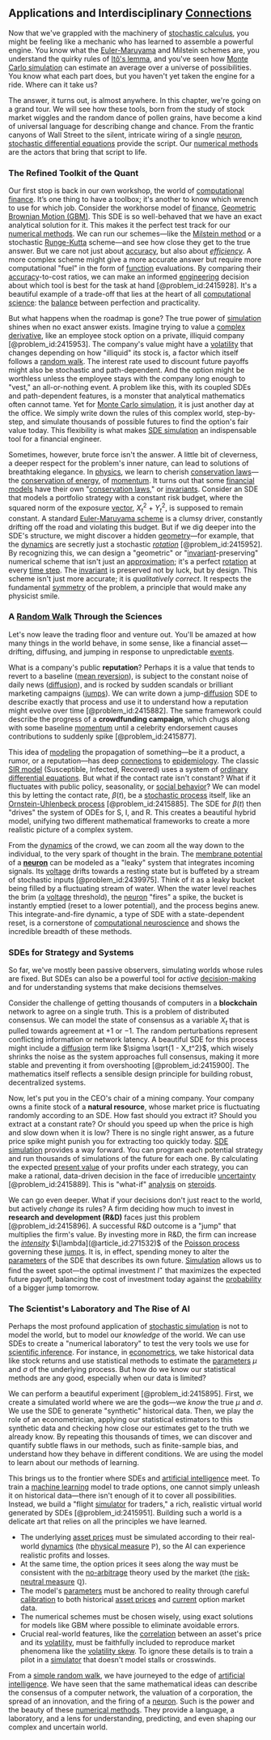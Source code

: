 ## Applications and Interdisciplinary [Connections](@article_id:193345)

Now that we've grappled with the machinery of [stochastic calculus](@article_id:143370), you might be feeling like a mechanic who has learned to assemble a powerful engine. You know what the [Euler-Maruyama](@article_id:199035) and Milstein schemes are, you understand the quirky rules of [Itô's lemma](@article_id:138418), and you've seen how [Monte Carlo simulation](@article_id:135733) can estimate an average over a universe of possibilities. You know what each part does, but you haven't yet taken the engine for a ride. Where can it take us?

The answer, it turns out, is almost anywhere. In this chapter, we're going on a grand tour. We will see how these tools, born from the study of stock market wiggles and the random dance of pollen grains, have become a kind of universal language for describing change and chance. From the frantic canyons of Wall Street to the silent, intricate wiring of a single [neuron](@article_id:147606), [stochastic differential equations](@article_id:146124) provide the script. Our [numerical methods](@article_id:139632) are the actors that bring that script to life.

### The Refined Toolkit of the Quant

Our first stop is back in our own workshop, the world of [computational finance](@article_id:145362). It’s one thing to have a toolbox; it's another to know which wrench to use for which job. Consider the workhorse model of [finance](@article_id:144433), [Geometric Brownian Motion (GBM)](@article_id:269725). This SDE is so well-behaved that we have an exact analytical solution for it. This makes it the perfect test track for our [numerical methods](@article_id:139632). We can run our schemes—like the [Milstein method](@article_id:142213) or a stochastic [Runge-Kutta](@article_id:139958) scheme—and see how close they get to the true answer. But we care not just about [accuracy](@article_id:170398), but also about *[efficiency](@article_id:165255)*. A more complex scheme might give a more accurate answer but require more computational "fuel" in the form of [function](@article_id:141001) evaluations. By comparing their [accuracy](@article_id:170398)-to-cost ratios, we can make an informed [engineering](@article_id:275179) decision about which tool is best for the task at hand [@problem_id:2415928]. It's a beautiful example of a trade-off that lies at the heart of all [computational science](@article_id:150036): the [balance](@article_id:169031) between perfection and practicality.

But what happens when the roadmap is gone? The true power of [simulation](@article_id:140361) shines when no exact answer exists. Imagine trying to value a [complex derivative](@article_id:168279), like an employee stock option on a private, illiquid company [@problem_id:2415953]. The company's value might have a [volatility](@article_id:266358) that changes depending on how "illiquid" its stock is, a factor which itself follows a [random walk](@article_id:142126). The interest rate used to discount future payoffs might also be stochastic and path-dependent. And the option might be worthless unless the employee stays with the company long enough to "vest," an all-or-nothing event. A problem like this, with its coupled SDEs and path-dependent features, is a monster that analytical mathematics often cannot tame. Yet for [Monte Carlo simulation](@article_id:135733), it is just another day at the office. We simply write down the rules of this complex world, step-by-step, and simulate thousands of possible futures to find the option's fair value today. This flexibility is what makes [SDE simulation](@article_id:140780) an indispensable tool for a financial engineer.

Sometimes, however, brute force isn't the answer. A little bit of cleverness, a deeper respect for the problem's inner nature, can lead to solutions of breathtaking elegance. In [physics](@article_id:144980), we learn to cherish [conservation laws](@article_id:146396)—the [conservation of energy](@article_id:140020), of [momentum](@article_id:138659). It turns out that some [financial models](@article_id:275803) have their own "[conservation laws](@article_id:146396)," or [invariants](@article_id:140656). Consider an SDE that models a portfolio strategy with a constant risk budget, where the squared norm of the exposure [vector](@article_id:176819), $X_t^2 + Y_t^2$, is supposed to remain constant. A standard [Euler-Maruyama scheme](@article_id:140075) is a clumsy driver, constantly drifting off the road and violating this budget. But if we dig deeper into the SDE's structure, we might discover a hidden [geometry](@article_id:199231)—for example, that the [dynamics](@article_id:163910) are secretly just a stochastic *[rotation](@article_id:274030)* [@problem_id:2415952]. By recognizing this, we can design a "geometric" or "[invariant](@article_id:148356)-preserving" numerical scheme that isn't just an [approximation](@article_id:165874); it's a perfect [rotation](@article_id:274030) at every [time step](@article_id:136673). The [invariant](@article_id:148356) is preserved not by luck, but by design. This scheme isn't just more accurate; it is *qualitatively correct*. It respects the fundamental [symmetry](@article_id:141292) of the problem, a principle that would make any physicist smile.

### A [Random Walk](@article_id:142126) Through the Sciences

Let's now leave the trading floor and venture out. You'll be amazed at how many things in the world behave, in some sense, like a financial asset—drifting, diffusing, and jumping in response to unpredictable [events](@article_id:175929).

What is a company's public **reputation**? Perhaps it is a value that tends to revert to a baseline ([mean reversion](@article_id:146104)), is subject to the constant noise of daily news ([diffusion](@article_id:140951)), and is rocked by sudden scandals or brilliant marketing campaigns ([jumps](@article_id:273296)). We can write down a jump-[diffusion](@article_id:140951) SDE to describe exactly that process and use it to understand how a reputation might evolve over time [@problem_id:2415882]. The same framework could describe the progress of a **crowdfunding campaign**, which chugs along with some baseline [momentum](@article_id:138659) until a celebrity endorsement causes contributions to suddenly spike [@problem_id:2415877].

This idea of [modeling](@article_id:268079) the propagation of something—be it a product, a rumor, or a reputation—has deep [connections](@article_id:193345) to [epidemiology](@article_id:140915). The classic [SIR model](@article_id:266771) (Susceptible, Infected, Recovered) uses a system of [ordinary differential equations](@article_id:146530). But what if the contact rate isn't constant? What if it fluctuates with public policy, seasonality, or [social behavior](@article_id:143399)? We can model this by letting the contact rate, $\beta(t)$, be a [stochastic process](@article_id:159008) itself, like an [Ornstein-Uhlenbeck process](@article_id:139553) [@problem_id:2415885]. The SDE for $\beta(t)$ then "drives" the system of ODEs for S, I, and R. This creates a beautiful hybrid model, unifying two different mathematical frameworks to create a more realistic picture of a complex system.

From the [dynamics](@article_id:163910) of the crowd, we can zoom all the way down to the individual, to the very spark of thought in the brain. The [membrane potential](@article_id:150502) of a **[neuron](@article_id:147606)** can be modeled as a "leaky" system that integrates incoming signals. Its [voltage](@article_id:261342) drifts towards a resting state but is buffeted by a stream of stochastic inputs [@problem_id:2439975]. Think of it as a leaky bucket being filled by a fluctuating stream of water. When the water level reaches the brim (a [voltage](@article_id:261342) threshold), the [neuron](@article_id:147606) "fires" a spike, the bucket is instantly emptied (reset to a lower potential), and the process begins anew. This integrate-and-fire dynamic, a type of SDE with a state-dependent reset, is a cornerstone of [computational neuroscience](@article_id:274006) and shows the incredible breadth of these methods.

### SDEs for Strategy and Systems

So far, we've mostly been passive observers, simulating worlds whose rules are fixed. But SDEs can also be a powerful tool for *active* [decision-making](@article_id:137659) and for understanding systems that make decisions themselves.

Consider the challenge of getting thousands of computers in a **blockchain** network to agree on a single truth. This is a problem of distributed consensus. We can model the state of consensus as a variable $X_t$ that is pulled towards agreement at $+1$ or $-1$. The random perturbations represent conflicting information or network latency. A beautiful SDE for this process might include a [diffusion](@article_id:140951) term like $\sigma \sqrt{1 - X_t^2}$, which wisely shrinks the noise as the system approaches full consensus, making it more stable and preventing it from overshooting [@problem_id:2415900]. The mathematics itself reflects a sensible design principle for building robust, decentralized systems.

Now, let's put you in the CEO's chair of a mining company. Your company owns a finite stock of a **natural resource**, whose market price is fluctuating randomly according to an SDE. How fast should you extract it? Should you extract at a constant rate? Or should you speed up when the price is high and slow down when it is low? There is no single right answer, as a future price spike might punish you for extracting too quickly today. [SDE simulation](@article_id:140780) provides a way forward. You can program each potential strategy and run thousands of simulations of the future for each one. By calculating the expected [present value](@article_id:140669) of your profits under each strategy, you can make a rational, data-driven decision in the face of irreducible [uncertainty](@article_id:275351) [@problem_id:2415889]. This is "what-if" [analysis](@article_id:157812) on [steroids](@article_id:146075).

We can go even deeper. What if your decisions don't just react to the world, but actively *change* its rules? A firm deciding how much to invest in **research and development (R&D)** faces just this problem [@problem_id:2415896]. A successful R&D outcome is a "jump" that multiplies the firm's value. By investing more in R&D, the firm can increase the *[intensity](@article_id:167270)* $\[lambda](@article_id:271532)$ of the [Poisson process](@article_id:142505) governing these [jumps](@article_id:273296). It is, in effect, spending money to alter the [parameters](@article_id:173606) of the SDE that describes its own future. [Simulation](@article_id:140361) allows us to find the sweet spot—the optimal investment $I^\star$ that maximizes the expected future payoff, balancing the cost of investment today against the [probability](@article_id:263106) of a bigger jump tomorrow.

### The Scientist's Laboratory and The Rise of AI

Perhaps the most profound application of [stochastic simulation](@article_id:168375) is not to model the world, but to model our *knowledge* of the world. We can use SDEs to create a "numerical laboratory" to test the very tools we use for [scientific inference](@article_id:154625). For instance, in [econometrics](@article_id:140495), we take historical data like stock returns and use statistical methods to estimate the [parameters](@article_id:173606) $\mu$ and $\sigma$ of the underlying process. But how do we know our statistical methods are any good, especially when our data is limited?

We can perform a beautiful experiment [@problem_id:2415895]. First, we create a simulated world where we are the gods—we *know* the true $\mu$ and $\sigma$. We use the SDE to generate "synthetic" historical data. Then, we play the role of an econometrician, applying our statistical estimators to this synthetic data and checking how close our estimates get to the truth we already know. By repeating this thousands of times, we can discover and quantify subtle flaws in our methods, such as finite-sample bias, and understand how they behave in different conditions. We are using the model to learn about our methods of learning.

This brings us to the frontier where SDEs and [artificial intelligence](@article_id:267458) meet. To train a [machine learning](@article_id:139279) model to trade options, one cannot simply unleash it on historical data—there isn't enough of it to cover all possibilities. Instead, we build a "flight [simulator](@article_id:270283) for traders," a rich, realistic virtual world generated by SDEs [@problem_id:2415951]. Building such a world is a delicate art that relies on all the principles we have learned.
- The underlying [asset prices](@article_id:171477) must be simulated according to their real-world [dynamics](@article_id:163910) (the [physical measure](@article_id:263566) $\mathbb{P}$), so the AI can experience realistic profits and losses.
- At the same time, the option prices it sees along the way must be consistent with the [no-arbitrage](@article_id:147028) theory used by the market (the [risk-neutral measure](@article_id:146519) $\mathbb{Q}$).
- The model's [parameters](@article_id:173606) must be anchored to reality through careful [calibration](@article_id:138698) to both historical [asset prices](@article_id:171477) and [current](@article_id:270029) option market data.
- The numerical schemes must be chosen wisely, using exact solutions for models like GBM where possible to eliminate avoidable errors.
- Crucial real-world features, like the [correlation](@article_id:265479) between an asset's price and its [volatility](@article_id:266358), must be faithfully included to reproduce market phenomena like the [volatility skew](@article_id:142222). To ignore these details is to train a pilot in a [simulator](@article_id:270283) that doesn't model stalls or crosswinds.

From a [simple random walk](@article_id:270169), we have journeyed to the edge of [artificial intelligence](@article_id:267458). We have seen that the same mathematical ideas can describe the consensus of a computer network, the valuation of a corporation, the spread of an innovation, and the firing of a [neuron](@article_id:147606). Such is the power and the beauty of these [numerical methods](@article_id:139632). They provide a language, a laboratory, and a lens for understanding, predicting, and even shaping our complex and uncertain world.